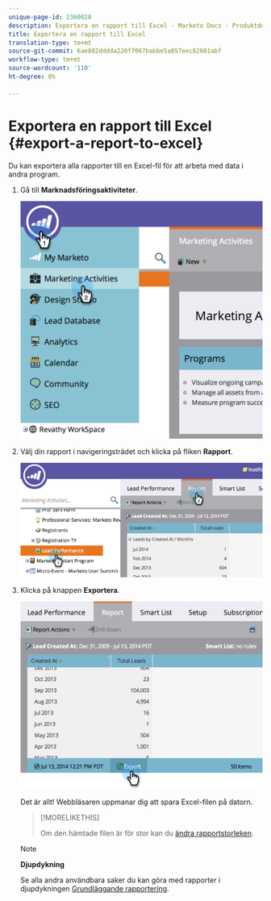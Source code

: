 ```yaml
---
unique-page-id: 2360020
description: Exportera en rapport till Excel - Marketo Docs - Produktdokumentation
title: Exportera en rapport till Excel
translation-type: tm+mt
source-git-commit: 6ae882dddda220f7067babbe5a057eec82601abf
workflow-type: tm+mt
source-wordcount: '110'
ht-degree: 0%

---
```



# Exportera en rapport till Excel {#export-a-report-to-excel}

Du kan exportera alla rapporter till en Excel-fil för att arbeta med data i andra program.

1. Gå till **Marknadsföringsaktiviteter**.

   ![](assets/image2014-9-16-13-3a11-3a14.png)

1. Välj din rapport i navigeringsträdet och klicka på fliken **Rapport**.

   ![](assets/image2014-9-16-13-3a11-3a18.png)

1. Klicka på knappen **Exportera**.

   ![](assets/image2014-9-16-13-3a11-3a21.png)

   Det är allt! Webbläsaren uppmanar dig att spara Excel-filen på datorn.

   >[!MORELIKETHIS]
   >
   >
   >
   >Om den hämtade filen är för stor kan du [ändra rapportstorleken](../../../../product-docs/reporting/basic-reporting/editing-reports/configure-report-size.md).

   >[!NOTE]
   >
   >**Djupdykning**
   >
   >
   >Se alla andra användbara saker du kan göra med rapporter i djupdykningen [Grundläggande rapportering](https://docs.marketo.com/display/docs/basic+reporting).

